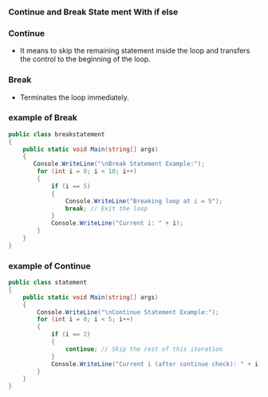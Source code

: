 ### Continue and Break State ment With if else
### Continue
- It means to skip the remaining statement inside the loop and transfers the control to the beginning of the loop.

### Break
- Terminates the loop immediately.

### example of  Break

``` C#
public class breakstatement
{
    public static void Main(string[] args)
    {
       Console.WriteLine("\nBreak Statement Example:");
        for (int i = 0; i < 10; i++)
        {
            if (i == 5)
            {
                Console.WriteLine("Breaking loop at i = 5");
                break; // Exit the loop
            }
            Console.WriteLine("Current i: " + i);
        }
    }
}
```

### example of  Continue

```C#
public class statement
{
    public static void Main(string[] args)
    {
        Console.WriteLine("\nContinue Statement Example:");
        for (int i = 0; i < 5; i++)
        {
            if (i == 2)
            {
                continue; // Skip the rest of this iteration
            }
            Console.WriteLine("Current i (after continue check): " + i);
        }
    }
}
```
